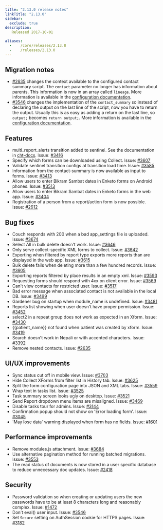 ```yaml
---
title: "2.13.0 release notes"
linkTitle: "2.13.0"
sidebar:
  exclude: true
description:
   Released 2017-10-01

aliases:
  -    /core/releases/2.13.0
  -    /releases/2.13.0
---
```


## Migration notes

- [#2635](https://github.com/medic/cht-core/issues/2635) changes the context available to the configured contact summary script. The `contact` parameter no longer has information about parents. This information is now in an array called `lineage`. More information is available in the [configuration documentation](/building/contact-summary/contact-summary-overview).
- [#3546](https://github.com/medic/cht-core/issues/3546) changes the implementation of the `contact_summary` so instead of declaring the output on the last line of the script, now you have to return the output. Usually this is as easy as adding a return on the last line, so `output;` becomes `return output;`. More information is available in the [configuration documentation](/building/contact-summary/contact-summary-overview).

## Features

- multi_report_alerts transition added to sentinel. See the documentation in [cht-docs](https://docs.communityhealthtoolkit.org/apps/reference/app-settings/transitions/). Issue: [#3416](https://github.com/medic/cht-core/issues/3416)
- Specify which forms can be downloaded using Collect. Issue: [#3607](https://github.com/medic/cht-core/issues/3607)
- Validate sentinel transition configs at transition load time. Issue: [#3585](https://github.com/medic/cht-core/issues/3585)
- Information from the contact-summary is now available as input to forms. Issue: [#3413](https://github.com/medic/cht-core/issues/3413)
- Allow users to enter Bikram Sambat dates in Enketo forms on Android phones. Issue: [#3513](https://github.com/medic/cht-core/issues/3513)
- Allow users to enter Bikram Sambat dates in Enketo forms in the web app. Issue: [#3404](https://github.com/medic/cht-core/issues/3404)
- Registration of a person from a report/action form is now possible. Issue: [#2912](https://github.com/medic/cht-core/issues/2912)

## Bug fixes

- Couch responds with 200 when a bad app_settings file is uploaded. Issue: [#3674](https://github.com/medic/cht-core/issues/3674)
- Select All in bulk delete doesn't work. Issue: [#3646](https://github.com/medic/cht-core/issues/3646)
- Only serve collect-specific XML forms to collect. Issue: [#3642](https://github.com/medic/cht-core/issues/3642)
- Exporting when filtered by report type exports more reports than are displayed in the web app. Issue: [#3615](https://github.com/medic/cht-core/issues/3615)
- Bulk delete fails when deleting more than a few hundred records. Issue: [#3605](https://github.com/medic/cht-core/issues/3605)
- Exporting reports filtered by place results in an empty xml. Issue: [#3593](https://github.com/medic/cht-core/issues/3593)
- Requesting forms should respond with 4xx on client error. Issue: [#3569](https://github.com/medic/cht-core/issues/3569)
- Can't view contacts for restricted user. Issue: [#3517](https://github.com/medic/cht-core/issues/3517)
- Bad error message when associated contact is not available in the local DB. Issue: [#3499](https://github.com/medic/cht-core/issues/3499)
- Gardener bug on startup when module_name is undefined. Issue: [#3481](https://github.com/medic/cht-core/issues/3481)
- Reports list showing when user doesn't have proper permission. Issue: [#3452](https://github.com/medic/cht-core/issues/3452)
- select2 in a repeat group does not work as expected in an Xform. Issue: [#3430](https://github.com/medic/cht-core/issues/3430)
- {{patient_name}} not found when patient was created by xform. Issue: [#3419](https://github.com/medic/cht-core/issues/3419)
- Search doesn't work in Nepali or with accented characters. Issue: [#3392](https://github.com/medic/cht-core/issues/3392)
- Remove nested contacts. Issue: [#2635](https://github.com/medic/cht-core/issues/2635)

## UI/UX improvements

- Sync status cut off in mobile view. Issue: [#3703](https://github.com/medic/cht-core/issues/3703)
- Hide Collect XForms from filter list in History tab. Issue: [#3625](https://github.com/medic/cht-core/issues/3625)
- Split the form configuration page into JSON and XML tabs. Issue: [#3559](https://github.com/medic/cht-core/issues/3559)
- Wrap text in tasks list. Issue: [#3525](https://github.com/medic/cht-core/issues/3525)
- Task summary screen looks ugly on desktop. Issue: [#3521](https://github.com/medic/cht-core/issues/3521)
- Send Report dropdown menu items are misaligned. Issue: [#3469](https://github.com/medic/cht-core/issues/3469)
- Disable tasks tour for admins. Issue: [#3144](https://github.com/medic/cht-core/issues/3144)
- Confirmation popup should not show on 'Error loading form'. Issue: [#3045](https://github.com/medic/cht-core/issues/3045)
- 'May lose data' warning displayed when form has no fields. Issue: [#1601](https://github.com/medic/cht-core/issues/1601)

## Performance improvements

- Remove modules.js attachment. Issue: [#3684](https://github.com/medic/cht-core/issues/3684)
- Use alternative pagination method for running batched migrations. Issue: [#3553](https://github.com/medic/cht-core/issues/3553)
- The read status of documents is now stored in a user specific database to reduce unnecessary doc updates. Issue: [#2418](https://github.com/medic/cht-core/issues/2418)

## Security

- Password validation so when creating or updating users the new passwords have to be at least 8 characters long and reasonably complex. Issue: [#1472](https://github.com/medic/cht-core/issues/1472)
- Don't eval() user input. Issue: [#3546](https://github.com/medic/cht-core/issues/3546)
- Set `Secure` setting on AuthSession cookie for HTTPS pages. Issue: [#3182](https://github.com/medic/cht-core/issues/3182)
